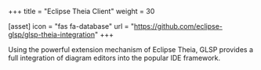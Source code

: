 +++
title = "Eclipse Theia Client"
weight = 30

[asset]
  icon = "fas fa-database"
  url = "https://github.com/eclipse-glsp/glsp-theia-integration"
+++

Using the powerful extension mechanism of Eclipse Theia, GLSP provides a full integration of diagram editors into the popular IDE framework.